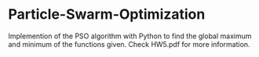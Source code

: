 # Particle-Swarm-Optimization

Implemention of the PSO algorithm with Python to find the global maximum and minimum of the functions given. Check HW5.pdf for more information. 
